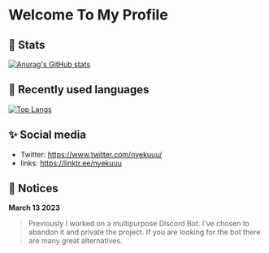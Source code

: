 # Welcome To My Profile

## 💾 Stats 
[![Anurag's GitHub stats](https://github-readme-stats.vercel.app/api?username=nyekuuu)](https://github.com/anuraghazra/github-readme-stats)

## 📘 Recently used languages
[![Top Langs](https://github-readme-stats.vercel.app/api/top-langs/?username=nyekuuu)](https://github.com/anuraghazra/github-readme-stats)

## ✨ Social media
* Twitter: https://www.twitter.com/nyekuuu/
* links: https://linktr.ee/nyekuuu

## 📝 Notices
**March 13 2023**
> Previously I worked on a multipurpose Discord Bot. I've chosen to abandon it and private the project. If you are looking for the bot there are many great alternatives.
